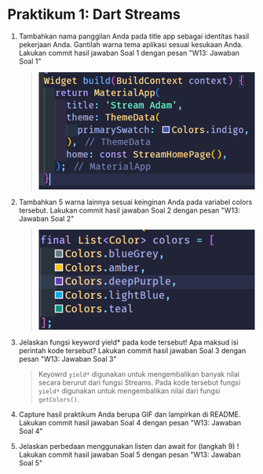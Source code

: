 # Praktikum 1: Dart Streams

1. Tambahkan nama panggilan Anda pada title app sebagai identitas hasil pekerjaan Anda.
   Gantilah warna tema aplikasi sesuai kesukaan Anda.
   Lakukan commit hasil jawaban Soal 1 dengan pesan "W13: Jawaban Soal 1"

   > ![Alt text](image.png)

2. Tambahkan 5 warna lainnya sesuai keinginan Anda pada variabel colors tersebut.
   Lakukan commit hasil jawaban Soal 2 dengan pesan "W13: Jawaban Soal 2"

   > ![Alt text](image-1.png)

3. Jelaskan fungsi keyword yield\* pada kode tersebut!
   Apa maksud isi perintah kode tersebut?
   Lakukan commit hasil jawaban Soal 3 dengan pesan "W13: Jawaban Soal 3"
    <!-- apa itu yield* -->

   > Keyowrd `yield*` digunakan untuk mengembalikan banyak nilai secara berurut dari fungsi Streams. Pada kode tersebut fungsi `yield*` digunakan untuk mengembalikan nilai dari fungsi `getColors()`.

4. Capture hasil praktikum Anda berupa GIF dan lampirkan di README.
   Lakukan commit hasil jawaban Soal 4 dengan pesan "W13: Jawaban Soal 4"

   >

5. Jelaskan perbedaan menggunakan listen dan await for (langkah 9) !
   Lakukan commit hasil jawaban Soal 5 dengan pesan "W13: Jawaban Soal 5"
   >
